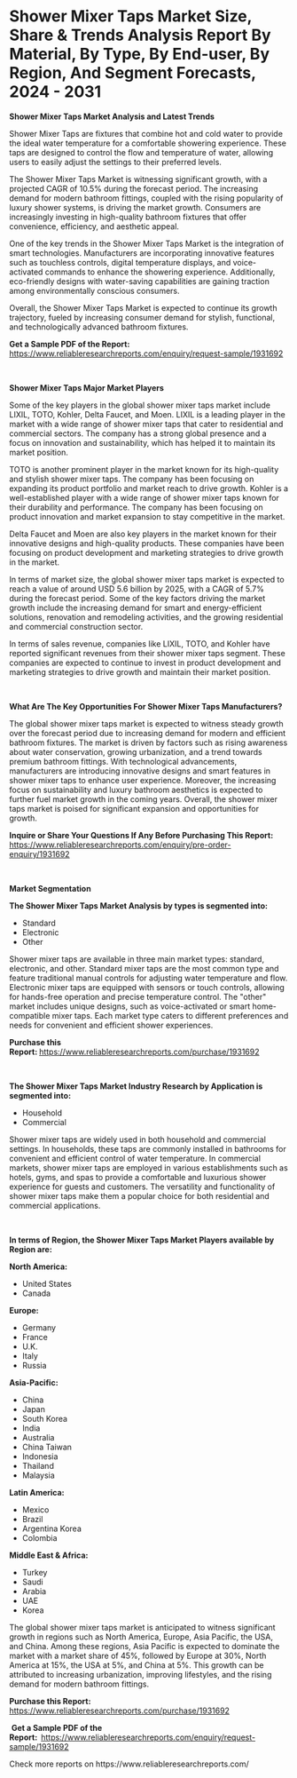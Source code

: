 <p><h1>Shower Mixer Taps Market Size, Share & Trends Analysis Report By Material, By Type, By End-user, By Region, And Segment Forecasts, 2024 - 2031</h1></p><p><strong>Shower Mixer Taps Market Analysis and Latest Trends</strong></p>
<p><p>Shower Mixer Taps are fixtures that combine hot and cold water to provide the ideal water temperature for a comfortable showering experience. These taps are designed to control the flow and temperature of water, allowing users to easily adjust the settings to their preferred levels.</p><p>The Shower Mixer Taps Market is witnessing significant growth, with a projected CAGR of 10.5% during the forecast period. The increasing demand for modern bathroom fittings, coupled with the rising popularity of luxury shower systems, is driving the market growth. Consumers are increasingly investing in high-quality bathroom fixtures that offer convenience, efficiency, and aesthetic appeal.</p><p>One of the key trends in the Shower Mixer Taps Market is the integration of smart technologies. Manufacturers are incorporating innovative features such as touchless controls, digital temperature displays, and voice-activated commands to enhance the showering experience. Additionally, eco-friendly designs with water-saving capabilities are gaining traction among environmentally conscious consumers.</p><p>Overall, the Shower Mixer Taps Market is expected to continue its growth trajectory, fueled by increasing consumer demand for stylish, functional, and technologically advanced bathroom fixtures.</p></p>
<p><strong>Get a Sample PDF of the Report:&nbsp;</strong> <a href="https://www.reliableresearchreports.com/enquiry/request-sample/1931692">https://www.reliableresearchreports.com/enquiry/request-sample/1931692</a></p>
<p>&nbsp;</p>
<p><strong>Shower Mixer Taps Major Market Players</strong></p>
<p><p>Some of the key players in the global shower mixer taps market include LIXIL, TOTO, Kohler, Delta Faucet, and Moen. LIXIL is a leading player in the market with a wide range of shower mixer taps that cater to residential and commercial sectors. The company has a strong global presence and a focus on innovation and sustainability, which has helped it to maintain its market position.</p><p>TOTO is another prominent player in the market known for its high-quality and stylish shower mixer taps. The company has been focusing on expanding its product portfolio and market reach to drive growth. Kohler is a well-established player with a wide range of shower mixer taps known for their durability and performance. The company has been focusing on product innovation and market expansion to stay competitive in the market.</p><p>Delta Faucet and Moen are also key players in the market known for their innovative designs and high-quality products. These companies have been focusing on product development and marketing strategies to drive growth in the market.</p><p>In terms of market size, the global shower mixer taps market is expected to reach a value of around USD 5.6 billion by 2025, with a CAGR of 5.7% during the forecast period. Some of the key factors driving the market growth include the increasing demand for smart and energy-efficient solutions, renovation and remodeling activities, and the growing residential and commercial construction sector.</p><p>In terms of sales revenue, companies like LIXIL, TOTO, and Kohler have reported significant revenues from their shower mixer taps segment. These companies are expected to continue to invest in product development and marketing strategies to drive growth and maintain their market position.</p></p>
<p>&nbsp;</p>
<p><strong>What Are The Key Opportunities For Shower Mixer Taps Manufacturers?</strong></p>
<p><p>The global shower mixer taps market is expected to witness steady growth over the forecast period due to increasing demand for modern and efficient bathroom fixtures. The market is driven by factors such as rising awareness about water conservation, growing urbanization, and a trend towards premium bathroom fittings. With technological advancements, manufacturers are introducing innovative designs and smart features in shower mixer taps to enhance user experience. Moreover, the increasing focus on sustainability and luxury bathroom aesthetics is expected to further fuel market growth in the coming years. Overall, the shower mixer taps market is poised for significant expansion and opportunities for growth.</p></p>
<p><strong>Inquire or Share Your Questions If Any Before Purchasing This Report:</strong> <a href="https://www.reliableresearchreports.com/enquiry/pre-order-enquiry/1931692">https://www.reliableresearchreports.com/enquiry/pre-order-enquiry/1931692</a></p>
<p>&nbsp;</p>
<p><strong>Market Segmentation</strong></p>
<p><strong>The Shower Mixer Taps Market Analysis by types is segmented into:</strong></p>
<p><ul><li>Standard</li><li>Electronic</li><li>Other</li></ul></p>
<p><p>Shower mixer taps are available in three main market types: standard, electronic, and other. Standard mixer taps are the most common type and feature traditional manual controls for adjusting water temperature and flow. Electronic mixer taps are equipped with sensors or touch controls, allowing for hands-free operation and precise temperature control. The "other" market includes unique designs, such as voice-activated or smart home-compatible mixer taps. Each market type caters to different preferences and needs for convenient and efficient shower experiences.</p></p>
<p><strong>Purchase this Report:&nbsp;</strong><a href="https://www.reliableresearchreports.com/purchase/1931692">https://www.reliableresearchreports.com/purchase/1931692</a></p>
<p>&nbsp;</p>
<p><strong>The Shower Mixer Taps Market Industry Research by Application is segmented into:</strong></p>
<p><ul><li>Household</li><li>Commercial</li></ul></p>
<p><p>Shower mixer taps are widely used in both household and commercial settings. In households, these taps are commonly installed in bathrooms for convenient and efficient control of water temperature. In commercial markets, shower mixer taps are employed in various establishments such as hotels, gyms, and spas to provide a comfortable and luxurious shower experience for guests and customers. The versatility and functionality of shower mixer taps make them a popular choice for both residential and commercial applications.</p></p>
<p>&nbsp;</p>
<p><strong>In terms of Region, the Shower Mixer Taps Market Players available by Region are:</strong></p>
<p>
    <p> <strong> North America: </strong>
        <ul>
            <li>United States</li>
            <li>Canada</li>
        </ul>
        </p> 
    <p> <strong> Europe: </strong>
        <ul>
            <li>Germany</li>
            <li>France</li>
            <li>U.K.</li>
            <li>Italy</li>
            <li>Russia</li>
        </ul>
        </p> 
    <p> <strong> Asia-Pacific: </strong>
        <ul>
            <li>China</li>
            <li>Japan</li>
            <li>South Korea</li>
            <li>India</li>
            <li>Australia</li>
            <li>China Taiwan</li>
            <li>Indonesia</li>
            <li>Thailand</li>
            <li>Malaysia</li>
        </ul>
        </p> 
    <p> <strong> Latin America: </strong>
        <ul>
            <li>Mexico</li>
            <li>Brazil</li>
            <li>Argentina Korea</li>
            <li>Colombia</li>
        </ul>
        </p> 
    <p> <strong> Middle East & Africa: </strong>
        <ul>
            <li>Turkey</li>
            <li>Saudi</li>
            <li>Arabia</li>
            <li>UAE</li>
            <li>Korea</li>
        </ul>
    </p>
    </p>
<p><p>The global shower mixer taps market is anticipated to witness significant growth in regions such as North America, Europe, Asia Pacific, the USA, and China. Among these regions, Asia Pacific is expected to dominate the market with a market share of 45%, followed by Europe at 30%, North America at 15%, the USA at 5%, and China at 5%. This growth can be attributed to increasing urbanization, improving lifestyles, and the rising demand for modern bathroom fittings.</p></p>
<p><strong>Purchase this Report: </strong><a href="https://www.reliableresearchreports.com/purchase/1931692">https://www.reliableresearchreports.com/purchase/1931692</a></p>
<p>&nbsp;<strong>Get a Sample PDF of the Report:&nbsp;&nbsp;</strong><a href="https://www.reliableresearchreports.com/enquiry/request-sample/1931692">https://www.reliableresearchreports.com/enquiry/request-sample/1931692</a></p>
<p><strong></strong></p>
<p>Check more reports on https://www.reliableresearchreports.com/</p>